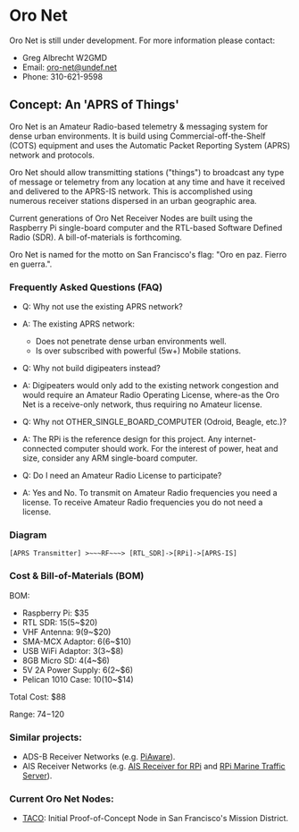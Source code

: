 # Oro Net

Oro Net is still under development. For more information please contact:

- Greg Albrecht W2GMD
- Email: <a href="mailto:oro-net@undef.net">oro-net@undef.net</a>
- Phone: 310-621-9598


## Concept: An 'APRS of Things'

Oro Net is an Amateur Radio-based telemetry & messaging system for dense urban environments. It is build using Commercial-off-the-Shelf (COTS) equipment and uses the Automatic Packet Reporting System (APRS) network and protocols.

Oro Net should allow transmitting stations ("things") to broadcast any type of message or telemetry from any location at any time and have it received and delivered to the APRS-IS network. This is accomplished using numerous receiver stations dispersed in an urban geographic area.

Current generations of Oro Net Receiver Nodes are built using the Raspberry Pi single-board computer and the RTL-based Software Defined Radio (SDR). A bill-of-materials is forthcoming.

Oro Net is named for the motto on San Francisco's flag: "Oro en paz. Fierro en guerra.".


### Frequently Asked Questions (FAQ)

- Q: Why not use the existing APRS network?
- A: The existing APRS network:
  * Does not penetrate dense urban environments well.
  * Is over subscribed with powerful (5w+) Mobile stations.


- Q: Why not build digipeaters instead?
- A: Digipeaters would only add to the existing network congestion and would require an Amateur Radio Operating License, where-as the Oro Net is a receive-only network, thus requiring no Amateur license.


- Q: Why not OTHER_SINGLE_BOARD_COMPUTER (Odroid, Beagle, etc.)?
- A: The RPi is the reference design for this project. Any internet-connected computer should work. For the interest of power, heat and size, consider any ARM single-board computer.


- Q: Do I need an Amateur Radio License to participate?
- A: Yes and No. To transmit on Amateur Radio frequencies you need a license. To receive Amateur Radio frequencies you do not need a license.


### Diagram

```
[APRS Transmitter] >~~~RF~~~> [RTL_SDR]->[RPi]->[APRS-IS]
```


### Cost & Bill-of-Materials (BOM)

BOM:

- Raspberry Pi: $35
- RTL SDR: $15 ($5~$20)
- VHF Antenna: $9 ($9~$20)
- SMA-MCX Adaptor: $6 ($6~$10)
- USB WiFi Adaptor: $3 ($3~$8)
- 8GB Micro SD: $4 ($4~$6)
- 5V 2A Power Supply: $6 ($2~$6)
- Pelican 1010 Case: $10 ($10~$14)

Total Cost: $88

Range: $74-$120


### Similar projects:

* ADS-B Receiver Networks (e.g. <a href="http://flightaware.com/adsb/piaware/build">PiAware</a>).
* AIS Receiver Networks (e.g. <a href="http://www.satsignal.eu/raspberry-pi/AIS-receiver.html">AIS Receiver for RPi</a> and <a href="http://www.stripydog.com/kplex/examples/marinetraffic.html">RPi Marine Traffic Server</a>).


### Current Oro Net Nodes:

- <a href="http://aprs.fi/info/a/TACO">TACO</a>: Initial Proof-of-Concept Node in San Francisco's Mission District.
